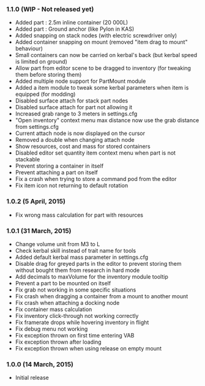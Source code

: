 ### 1.1.0 (WIP - Not released yet)
- Added part : 2.5m inline container (20 000L)
- Added part : Ground anchor (like Pylon in KAS)
- Added snapping on stack nodes (with electric screwdriver only)
- Added container snapping on mount (removed "item drag to mount" behaviour)
- Small containers can now be carried on kerbal's back (but kerbal speed is limited on ground)
- Allow part from editor scene to be dragged to inventory (for tweaking them before storing them)
- Added multiple node support for PartMount module  
- Added a item module to tweak some kerbal parameters when item is equipped (for modding)
- Disabled surface attach for stack part nodes
- Disabled surface attach for part not allowing it
- Increased grab range to 3 meters in settings.cfg
- "Open inventory" context menu max distance now use the grab distance from settings.cfg
- Current attach node is now displayed on the cursor
- Removed a double when changing attach node
- Show resources, cost and mass for stored containers 
- Disabled editor set quantity item context menu when part is not stackable 
- Prevent storing a container in itself
- Prevent attaching a part on itself
- Fix a crash when trying to store a command pod from the editor
- Fix item icon not returning to default rotation 

### 1.0.2 (5 April, 2015)
- Fix wrong mass calculation for part with resources 

### 1.0.1 (31 March, 2015)
- Change volume unit from M3 to L
- Check kerbal skill instead of trait name for tools
- Added default kerbal mass parameter in settings.cfg
- Disable drag for greyed parts in the editor to prevent storing them without bought them from research in hard mode
- Add decimals to maxVolume for the inventory module tooltip
- Prevent a part to be mounted on itself
- Fix grab not working in some specific situations
- Fix crash when dragging a container from a mount to another mount
- Fix crash when attaching a docking node
- Fix container mass calculation
- Fix inventory click-through not working correctly
- Fix framerate drops while hovering inventory in flight
- Fix debug menu not working
- Fix exception thrown on first time entering VAB
- Fix exception thrown after loading
- Fix exception thrown when using release on empty mount

### 1.0.0 (14 March, 2015)
- Initial release
